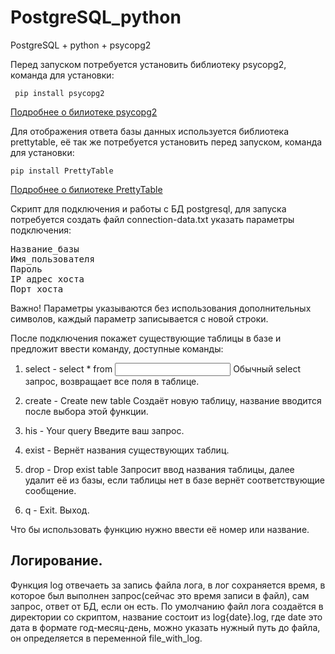 # PostgreSQL_python

PostgreSQL + python + psycopg2

Перед запуском потребуется установить библиотеку psycopg2, команда для установки:

<code> pip install psycopg2 </code>

<a href="https://pypi.org/project/psycopg2/" target="blank"> Подробнее о билиотеке psycopg2 </a>

Для отображения ответа базы данных используется библиотека prettytable, 
её так же потребуется установить перед запуском, команда для установки:

<code>pip install PrettyTable</code>

<a href="https://pypi.org/project/PrettyTable/" target="_blank"> Подробнее о билиотеке PrettyTable</a>

Скрипт для подключения и работы с БД postgresql, для запуска потребуется создать файл 
connection-data.txt указать параметры подключения:

<pre>
Название_базы
Имя_пользователя
Пароль
IP адрес хоста
Порт хоста
</pre>

Важно! Параметры указываются без использования дополнительных символов, каждый параметр записывается с новой строки.

После подключения покажет существующие таблицы в базе и предложит ввести команду, доступные команды:

1. select - select * from <Input table name>
Обычный select запрос, возвращает все поля в таблице.  

2. create - Create new table
Создаёт новую таблицу, название вводится после выбора этой функции.

3. his - Your query
Введите ваш запрос.

4. exist - Вернёт названия существующих таблиц.

5. drop - Drop exist table
Запросит ввод названия таблицы, далее удалит её из базы, если таблицы нет в базе вернёт соответствующие сообщение.

6. q - Exit.
Выход.

Что бы использовать функцию нужно ввести её номер или название.


<h2>Логирование.</h2>

<p> Функция log отвечаеть за запись файла лога, в лог сохраняется время, в которое был выполнен запрос(сейчас это время записи в файл),
сам запрос, ответ от БД, если он есть. По умолчанию файл лога создаётся в директории со скриптом, название состоит из log{date}.log,
где date это дата в формате год-месяц-день, можно указать нужный путь до файла, он определяется в переменной file_with_log.</p>